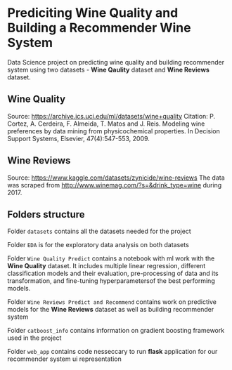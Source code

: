 # Prediciting Wine Quality and Building a Recommender Wine System
Data Science project on predicting wine quality and building recommender system using two datasets - **Wine Qaulity** dataset and **Wine Reviews** dataset.

## Wine Quality

Source: https://archive.ics.uci.edu/ml/datasets/wine+quality
Citation: P. Cortez, A. Cerdeira, F. Almeida, T. Matos and J. Reis. Modeling wine preferences by data mining from physicochemical properties. In Decision Support Systems, Elsevier, 47(4):547-553, 2009.

## Wine Reviews

Source: https://www.kaggle.com/datasets/zynicide/wine-reviews
The data was scraped from http://www.winemag.com/?s=&drink_type=wine during 2017.

## Folders structure

Folder `datasets` contains all the datasets needed for the project

Folder `EDA` is for the exploratory data analysis on both datasets

Folder `Wine Quality Predict` contains a notebook with ml work with the **Wine Quality** dataset. It includes multiple linear regression, different classification models and their evaluation, pre-processing of data and its transformation, and fine-tuning hyperparametersof the best performing models.

Folder `Wine Reviews Predict and Recommend` contains work on predictive models for the **Wine Reviews** dataset as well as building recommender system

Folder `catboost_info` contains information on gradient boosting framework used in the project

Folder `web_app` contains code nesseccary to run **flask** application for our recommender system ui representation

